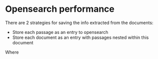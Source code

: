 # Opensearch performance

There are 2 strategies for saving the info extracted from the documents:
- Store each passage as an entry to opensearch
- Store each document as an entry with passages nested within this document

Where 
